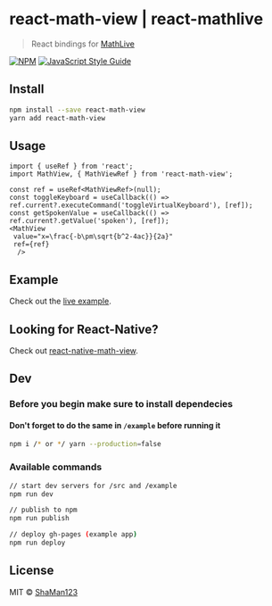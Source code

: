 # react-math-view | react-mathlive

> React bindings for [MathLive](https://github.com/arnog/mathlive)

[![NPM](https://img.shields.io/npm/v/react-math-view.svg)](https://www.npmjs.com/package/react-math-view) [![JavaScript Style Guide](https://img.shields.io/badge/code_style-standard-brightgreen.svg)](https://standardjs.com)

## Install

```bash
npm install --save react-math-view
yarn add react-math-view
```

## Usage

```tsx
import { useRef } from 'react';
import MathView, { MathViewRef } from 'react-math-view';

const ref = useRef<MathViewRef>(null);
const toggleKeyboard = useCallback(() => ref.current?.executeCommand('toggleVirtualKeyboard'), [ref]);
const getSpokenValue = useCallback(() => ref.current?.getValue('spoken'), [ref]);
<MathView
 value="x=\frac{-b\pm\sqrt{b^2-4ac}}{2a}"
 ref={ref}
  />
```

## Example
Check out the [live example](https://shaman123.github.io/react-math-view/).

## Looking for React-Native?
Check out [react-native-math-view](https://github.com/ShaMan123/react-native-math-view#readme).

## Dev
### Before you begin make sure to install dependecies
#### Don't forget to do the same in `/example` before running it
```bash
npm i /* or */ yarn --production=false
```

### Available commands
```bash
// start dev servers for /src and /example
npm run dev

// publish to npm
npm run publish

// deploy gh-pages (example app)
npm run deploy
```

## License

MIT © [ShaMan123](https://github.com/ShaMan123)
